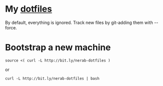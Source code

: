 # My [dotfiles](http://github.com/nerab/dotfiles)

By default, everything is ignored. Track new files by git-adding them with --force.

# Bootstrap a new machine

    source <( curl -L http://bit.ly/nerab-dotfiles )

or

    curl -L http://bit.ly/nerab-dotfiles | bash
